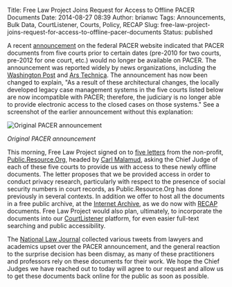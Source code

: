 Title: Free Law Project Joins Request for Access to Offline PACER Documents
Date: 2014-08-27 08:39
Author: brianwc
Tags: Announcements, Bulk Data, CourtListener, Courts, Policy, RECAP
Slug: free-law-project-joins-request-for-access-to-offline-pacer-documents
Status: published

A recent
[announcement](https://www.pacer.gov/announcements/general/webpacer.html)
on the federal PACER website indicated that PACER documents from five
courts prior to certain dates (pre-2010 for two courts, pre-2012 for one
court, etc.) would no longer be available on PACER. The announcement was
reported widely by news organizations, including the [Washington
Post](http://www.washingtonpost.com/blogs/the-switch/wp/2014/08/26/why-pacer-removed-access-to-case-archives-of-five-courts/) and
[Ars
Technica](http://arstechnica.com/tech-policy/2014/08/us-courts-trash-a-decades-worth-of-documents-shrug-it-off/).
The announcement has now been changed to explain, "As a result of these
architectural changes, the locally developed legacy case management
systems in the five courts listed below are now incompatible with PACER;
therefore, the judiciary is no longer able to provide electronic access
to the closed cases on those systems." See a screenshot of the earlier
announcement without this explanation:

![Original PACER announcement]({filename}/images/PACER_docs_disappear.png)

*Original PACER announcement*

This morning, Free Law Project signed on to [five
letters](https://t.co/x8jAx0E5dn) from the non-profit,
[Public.Resource.Org](http://resource.org), headed by [Carl
Malamud](https://twitter.com/carlmalamud), asking the Chief Judge of
each of these five courts to provide us with access to these newly
offline documents. The letter proposes that we be provided access in
order to conduct privacy research, particularly with respect to the
presence of social security numbers in court records, as
Public.Resource.Org has done previously in several contexts. In addition
we offer to host all the documents in a free public archive, at the
[Internet Archive](http://archive.org), as we do now
with [RECAP](http://recapthelaw.org) documents. Free Law Project would
also plan, ultimately, to incorporate the documents into our
[CourtListener](https://courtlistener.com) platform, for even easier
full-text searching and public accessibility.

The [National Law
Journal](http://www.nationallawjournal.com/legaltimes/home/id=1202668069612/PACER-Changes-Draw-Ire-of-Attorneys-Journalists?mcode=1202615432600&curindex=1&back=NLJ&slreturn=20140727123321)
collected various tweets from lawyers and academics upset over the PACER
announcement, and the general reaction to the surprise decision has been
dismay, as many of these practitioners and professors rely on these
documents for their work. We hope the Chief Judges we have reached out
to today will agree to our request and allow us to get these documents
back online for the public as soon as possible.

